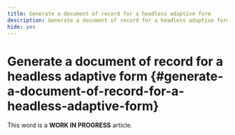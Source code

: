 ```yaml
---
title: Generate a document of record for a headless adaptive form
description: Generate a document of record for a headless adaptive form
hide: yes
---
```


# Generate a document of record for a headless adaptive form {#generate-a-document-of-record-for-a-headless-adaptive-form}

<span class="preview"> This word is a **WORK IN PROGRESS** article.</span>

